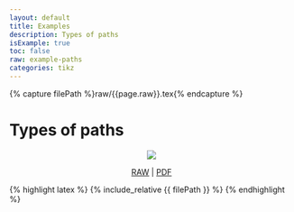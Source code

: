 ```yaml
---
layout: default
title: Examples
description: Types of paths
isExample: true
toc: false
raw: example-paths
categories: tikz
---
```

{% capture filePath %}raw/{{page.raw}}.tex{% endcapture %}

# Types of paths

<p align="center">
<img src="../assets/svg/{{page.raw}}.svg">
</p>

<p align="center">
<a href="{{filePath}}">RAW</a>
|
<a href="../assets/pdf/{{page.raw}}.pdf">PDF</a>
</p>

{% highlight latex %}
{% include_relative {{ filePath }} %}
{% endhighlight %}


